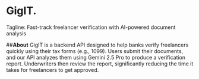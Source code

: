 # GigIT.

Tagline: Fast-track freelancer verification with AI-powered document analysis

##**About**
GigIT is a backend API designed to help banks verify freelancers quickly using their tax forms (e.g., 1099). Users submit their documents, and our API analyzes them using Gemini 2.5 Pro to produce a verification report. Underwriters then review the report, significantly reducing the time it takes for freelancers to get approved.
